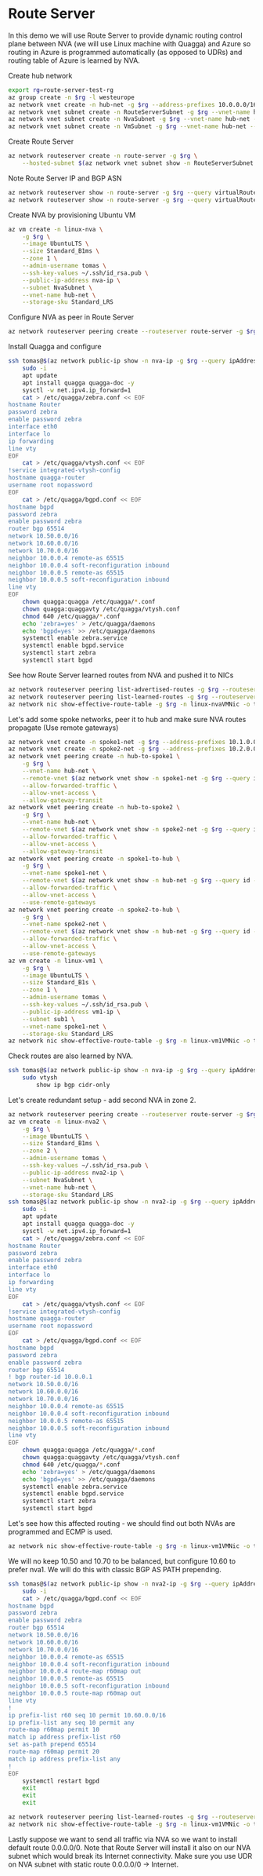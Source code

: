 # Route Server
In this demo we will use Route Server to provide dynamic routing control plane between NVA (we will use Linux machine with Quagga) and Azure so routing in Azure is programmed automatically (as opposed to UDRs) and routing table of Azure is learned by NVA.

Create hub network

```bash
export rg=route-server-test-rg
az group create -n $rg -l westeurope
az network vnet create -n hub-net -g $rg --address-prefixes 10.0.0.0/16
az network vnet subnet create -n RouteServerSubnet -g $rg --vnet-name hub-net --address-prefixes 10.0.0.0/24
az network vnet subnet create -n NvaSubnet -g $rg --vnet-name hub-net --address-prefixes 10.0.1.0/24
az network vnet subnet create -n VmSubnet -g $rg --vnet-name hub-net --address-prefixes 10.0.2.0/24
```

Create Route Server

```bash
az network routeserver create -n route-server -g $rg \
    --hosted-subnet $(az network vnet subnet show -n RouteServerSubnet -g $rg --vnet-name hub-net --query id -o tsv)
```


Note Route Server IP and BGP ASN

```bash
az network routeserver show -n route-server -g $rg --query virtualRouterAsn -o tsv
az network routeserver show -n route-server -g $rg --query virtualRouterIps -o tsv
```

Create NVA by provisioning Ubuntu VM

```bash
az vm create -n linux-nva \
    -g $rg \
    --image UbuntuLTS \
    --size Standard_B1ms \
    --zone 1 \
    --admin-username tomas \
    --ssh-key-values ~/.ssh/id_rsa.pub \
    --public-ip-address nva-ip \
    --subnet NvaSubnet \
    --vnet-name hub-net \
    --storage-sku Standard_LRS
```

Configure NVA as peer in Route Server

```bash
az network routeserver peering create --routeserver route-server -g $rg --peer-ip 10.0.1.4 --peer-asn 65514 -n nva1
```

Install Quagga and configure

```bash
ssh tomas@$(az network public-ip show -n nva-ip -g $rg --query ipAddress -o tsv)
    sudo -i
    apt update
    apt install quagga quagga-doc -y
    sysctl -w net.ipv4.ip_forward=1
    cat > /etc/quagga/zebra.conf << EOF
hostname Router
password zebra
enable password zebra
interface eth0
interface lo
ip forwarding
line vty
EOF
    cat > /etc/quagga/vtysh.conf << EOF
!service integrated-vtysh-config
hostname quagga-router
username root nopassword
EOF
    cat > /etc/quagga/bgpd.conf << EOF
hostname bgpd
password zebra
enable password zebra
router bgp 65514
network 10.50.0.0/16
network 10.60.0.0/16
network 10.70.0.0/16
neighbor 10.0.0.4 remote-as 65515
neighbor 10.0.0.4 soft-reconfiguration inbound
neighbor 10.0.0.5 remote-as 65515
neighbor 10.0.0.5 soft-reconfiguration inbound
line vty
EOF
    chown quagga:quagga /etc/quagga/*.conf
    chown quagga:quaggavty /etc/quagga/vtysh.conf
    chmod 640 /etc/quagga/*.conf
    echo 'zebra=yes' > /etc/quagga/daemons
    echo 'bgpd=yes' >> /etc/quagga/daemons
    systemctl enable zebra.service
    systemctl enable bgpd.service
    systemctl start zebra 
    systemctl start bgpd  
```

See how Route Server learned routes from NVA and pushed it to NICs

```bash
az network routeserver peering list-advertised-routes -g $rg --routeserver route-server -n nva1
az network routeserver peering list-learned-routes -g $rg --routeserver route-server -n nva1
az network nic show-effective-route-table -g $rg -n linux-nvaVMNic -o table
```

Let's add some spoke networks, peer it to hub and make sure NVA routes propagate (Use remote gateways)

```bash
az network vnet create -n spoke1-net -g $rg --address-prefixes 10.1.0.0/16 --subnet-name sub1 --subnet-prefixes 10.1.0.0/24
az network vnet create -n spoke2-net -g $rg --address-prefixes 10.2.0.0/16 --subnet-name sub1 --subnet-prefixes 10.2.0.0/24
az network vnet peering create -n hub-to-spoke1 \
    -g $rg \
    --vnet-name hub-net \
    --remote-vnet $(az network vnet show -n spoke1-net -g $rg --query id -o tsv) \
    --allow-forwarded-traffic \
    --allow-vnet-access \
    --allow-gateway-transit
az network vnet peering create -n hub-to-spoke2 \
    -g $rg \
    --vnet-name hub-net \
    --remote-vnet $(az network vnet show -n spoke2-net -g $rg --query id -o tsv) \
    --allow-forwarded-traffic \
    --allow-vnet-access \
    --allow-gateway-transit
az network vnet peering create -n spoke1-to-hub \
    -g $rg \
    --vnet-name spoke1-net \
    --remote-vnet $(az network vnet show -n hub-net -g $rg --query id -o tsv) \
    --allow-forwarded-traffic \
    --allow-vnet-access \
    --use-remote-gateways
az network vnet peering create -n spoke2-to-hub \
    -g $rg \
    --vnet-name spoke2-net \
    --remote-vnet $(az network vnet show -n hub-net -g $rg --query id -o tsv) \
    --allow-forwarded-traffic \
    --allow-vnet-access \
    --use-remote-gateways
az vm create -n linux-vm1 \
    -g $rg \
    --image UbuntuLTS \
    --size Standard_B1s \
    --zone 1 \
    --admin-username tomas \
    --ssh-key-values ~/.ssh/id_rsa.pub \
    --public-ip-address vm1-ip \
    --subnet sub1 \
    --vnet-name spoke1-net \
    --storage-sku Standard_LRS
az network nic show-effective-route-table -g $rg -n linux-vm1VMNic -o table
```

Check routes are also learned by NVA.

```bash
ssh tomas@$(az network public-ip show -n nva-ip -g $rg --query ipAddress -o tsv)
    sudo vtysh
        show ip bgp cidr-only
```

Let's create redundant setup - add second NVA in zone 2.

```bash
az network routeserver peering create --routeserver route-server -g $rg --peer-ip 10.0.1.5 --peer-asn 65514 -n nva2
az vm create -n linux-nva2 \
    -g $rg \
    --image UbuntuLTS \
    --size Standard_B1ms \
    --zone 2 \
    --admin-username tomas \
    --ssh-key-values ~/.ssh/id_rsa.pub \
    --public-ip-address nva2-ip \
    --subnet NvaSubnet \
    --vnet-name hub-net \
    --storage-sku Standard_LRS
ssh tomas@$(az network public-ip show -n nva2-ip -g $rg --query ipAddress -o tsv)
    sudo -i
    apt update
    apt install quagga quagga-doc -y
    sysctl -w net.ipv4.ip_forward=1
    cat > /etc/quagga/zebra.conf << EOF
hostname Router
password zebra
enable password zebra
interface eth0
interface lo
ip forwarding
line vty
EOF
    cat > /etc/quagga/vtysh.conf << EOF
!service integrated-vtysh-config
hostname quagga-router
username root nopassword
EOF
    cat > /etc/quagga/bgpd.conf << EOF
hostname bgpd
password zebra
enable password zebra
router bgp 65514
! bgp router-id 10.0.0.1
network 10.50.0.0/16
network 10.60.0.0/16
network 10.70.0.0/16
neighbor 10.0.0.4 remote-as 65515
neighbor 10.0.0.4 soft-reconfiguration inbound
neighbor 10.0.0.5 remote-as 65515
neighbor 10.0.0.5 soft-reconfiguration inbound
line vty
EOF
    chown quagga:quagga /etc/quagga/*.conf
    chown quagga:quaggavty /etc/quagga/vtysh.conf
    chmod 640 /etc/quagga/*.conf
    echo 'zebra=yes' > /etc/quagga/daemons
    echo 'bgpd=yes' >> /etc/quagga/daemons
    systemctl enable zebra.service
    systemctl enable bgpd.service
    systemctl start zebra 
    systemctl start bgpd  
```

Let's see how this affected routing - we should find out both NVAs are programmed and ECMP is used.

```bash
az network nic show-effective-route-table -g $rg -n linux-vm1VMNic -o table
```

We will no keep 10.50 and 10.70 to be balanced, but configure 10.60 to prefer nva1. We will do this with classic BGP AS PATH prepending.

```bash
ssh tomas@$(az network public-ip show -n nva2-ip -g $rg --query ipAddress -o tsv)
    sudo -i
    cat > /etc/quagga/bgpd.conf << EOF
hostname bgpd
password zebra
enable password zebra
router bgp 65514
network 10.50.0.0/16
network 10.60.0.0/16
network 10.70.0.0/16
neighbor 10.0.0.4 remote-as 65515
neighbor 10.0.0.4 soft-reconfiguration inbound
neighbor 10.0.0.4 route-map r60map out
neighbor 10.0.0.5 remote-as 65515
neighbor 10.0.0.5 soft-reconfiguration inbound
neighbor 10.0.0.5 route-map r60map out
line vty
!
ip prefix-list r60 seq 10 permit 10.60.0.0/16
ip prefix-list any seq 10 permit any
route-map r60map permit 10 
match ip address prefix-list r60
set as-path prepend 65514
route-map r60map permit 20 
match ip address prefix-list any
!
EOF
    systemctl restart bgpd
    exit
    exit
    exit

az network routeserver peering list-learned-routes -g $rg --routeserver route-server -n nva2
az network nic show-effective-route-table -g $rg -n linux-vm1VMNic -o table
```

Lastly suppose we want to send all traffic via NVA so we want to install default route 0.0.0.0/0. Note that Route Server will install it also on our NVA subnet which would break its Internet connectivity. Make sure you use UDR on NVA subnet with static route 0.0.0.0/0 -> Internet.